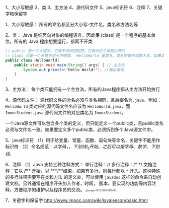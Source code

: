 1、大小写敏感
2、类
3、主方法
4、源代码文件
5、java标识符
6、注释
7、关键字和保留字



1、大小写敏感：
所有的命名都区分大小写-文件名，类名和方法名等

2、类：
Java 是纯面向对象的编程语言，因此**类** (class) 是一个程序的基本单位。所有的 Java 程序想要运行，都离不开类

```java
// public 是一个关键字，它属于访问控制符，它表示这个类是公开的
// class 也是一个关键字用于声明类， HelloWorld 是类名，类名的首字母要大写。如果类名由多个单词组成，那么每个单词的首字母都要大写
public class HelloWorld{
    public static void main(String[] args) { // 主方法
        System.out.println('Hello World!'); //输出语句
    }
}
```

3、主方法：
每个类只能拥有一个主方法，所有的Java程序都从主方法开始执行

4、源代码文件：
源代码文件的命名必须与类名相同，且后缀名为`.java`。例如：`HelloWorld` 类对应的源代码文件名应该为 `HelloWorld.java`，而 `ImmocStudent.java` 源代码文件的对应类名为 `ImmocStudent`。

一个Java源文件可以包含多个类的定义，但只能定义一个public类，且public类名必须与文件名一致。如果要定义多个public类，必须拆到多个Java源文件中。

5、java标识符
	（1）用于给变量、常量、函数、语句块等命名，关键字不能用作标识符
	（2）命名规范：以字母，$，下划线(_)开始，之后可以是字母、数字、下划线、$

6、注释
	（1）Java 支持三种注释方式：
			单行注释：//
			多行注释：/\* \*/
			文档注释：它以 **/\**** 开始，以 ***/**结束，如果有多行，则每行都以 `*` 开头。这种特殊的多行注释需要写在类和方法								的定义处，可以使用 `javadoc` 这样的命令来自动创建文档。另外通常在程序开头加入作者，时间，								版本，要实现的功能等内容注释，方便程序的维护以及程序员的交流。	
								<img src="C:\Users\QY\AppData\Roaming\Typora\typora-user-images\image-20211216163915465.png" alt="image-20211216163915465" style="zoom: 50%;" />

7、关键字和保留字
http://www.imooc.com/wiki/javalesson/basic.html


